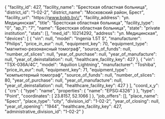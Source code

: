{
    "facility_id": 427,
    "facility_name": "Брестская областная больница",
    "district_id": "1-02-2",
    "district_name": "Московский район, Брест",
    "facility_url": "https:\/\/www.bokb.by\/",
    "facility_address": "ул. Медицинская",
    "title": "Брестская областная больница",
    "facility_type": "0",
    "ap_1": "7",
    "name": "Брестская областная больница",
    "state": "private institution",
    "stats": [],
    "med_id": 10214292,
    "address": "ул. Медицинская",
    "devices": [
        {
            "vin": null,
            "model": "Ingenia 1.5T S",
            "manufacturer": "Philips",
            "price_in_eur": null,
            "equipment_key": 70,
            "equipment_type": "магнитно-резонансный томограф",
            "source_of_funds": null,
            "number_of_slices": null,
            "year_of_purchase": null,
            "year_of_manufacture": null,
            "year_of_deinstallation": null,
            "healthcare_facility_key": 427
        },
        {
            "vin": "TSX-036A\/4C",
            "model": "Aquilion Lightning",
            "manufacturer": "Toshiba",
            "price_in_eur": null,
            "equipment_key": 71,
            "equipment_type": "компьютерный томограф",
            "source_of_funds": null,
            "number_of_slices": 80,
            "year_of_purchase": null,
            "year_of_manufacture": null,
            "year_of_deinstallation": null,
            "healthcare_facility_key": 427
        }
    ],
    "coord_x_y": {
        "crs": {
            "type": "name",
            "properties": {
                "name": "EPSG:4326"
            }
        },
        "type": "Point",
        "coordinates": [
            23.8157,
            52.1066
        ]
    },
    "job_offers": [],
    "place_name": "Брест",
    "place_type": "city",
    "division_id": "1-02-2",
    "year_of_closing": null,
    "year_of_opening": "1944",
    "healthcare_facility_key": 427,
    "administrative_division_id": "1-02-2"
}
